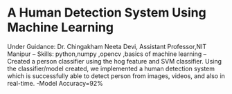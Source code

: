 # A Human Detection System Using Machine Learning
Under Guidance: Dr. Chingakham Neeta Devi, Assistant Professor,NIT Manipur
– Skills: python,numpy ,opencv ,basics of machine learning
– Created a person classifier using the hog feature and SVM classifier. Using the classifier/model created, we implemented a human
detection system which is successfully able to detect person from images, videos, and also in real-time.
-Model Accuracy=92%
